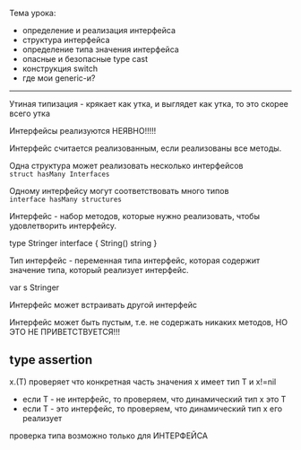 Тема урока:
* определение и реализация интерфейса
* структура интерфейса
* определение типа значения интерфейса
* опасные и безопасные type cast
* конструкция switch
* где мои generic-и?

---
Утиная типизация - крякает как утка, и выглядет как утка, то это скорее всего утка

Интерфейсы реализуются НЕЯВНО!!!!!

Интерфейс считается реализованным, если реализованы все методы.

Одна структура может реализовать несколько интерфейсов <br>
`struct hasMany Interfaces`

Одному интерфейсу могут соответствовать много типов <br>
`interface hasMany structures`

Интерфейс - набор методов, которые нужно реализовать, чтобы удовлетворить интерфейсу.

type Stringer interface {
    String() string
}

Тип интерфейс - переменная типа интерфейс, которая содержит значение типа, который реализует интерфейс.

var s Stringer


Интерфейс может встраивать другой интерфейс

Интерфейс может быть пустым, т.е. не содержать никаких методов, НО ЭТО НЕ ПРИВЕТСТВУЕТСЯ!!!


## type assertion
x.(T) проверяет что конкретная часть значения x имеет тип Т и x!=nil
* если Т - не интерфейс, то проверяем, что динамический тип х это Т
* если Т - это интерфейс, то проверяем, что динамический тип х его реализует

проверка типа возможно только для ИНТЕРФЕЙСА